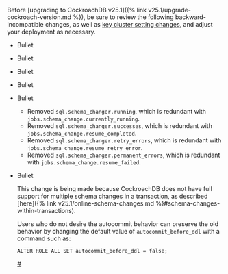 Before [upgrading to CockroachDB v25.1]({% link v25.1/upgrade-cockroach-version.md %}), be sure to review the following backward-incompatible changes, as well as [key cluster setting changes](#v25-1-0-cluster-settings), and adjust your deployment as necessary.

- Bullet

- Bullet

- Bullet

- Bullet

- Bullet
  - Removed `sql.schema_changer.running`, which is redundant with `jobs.schema_change.currently_running`.
  - Removed `sql.schema_changer.successes`, which is redundant with `jobs.schema_change.resume_completed`.
  - Removed `sql.schema_changer.retry_errors`, which is redundant with `jobs.schema_change.resume_retry_error`.
  - Removed `sql.schema_changer.permanent_errors`, which is redundant with `jobs.schema_change.resume_failed`.

- Bullet

    This change is being made because CockroachDB does not have full support for multiple schema changes in a transaction, as described [here]({% link v25.1/online-schema-changes.md %}#schema-changes-within-transactions).

    Users who do not desire the autocommit behavior can preserve the old behavior by changing the default value of `autocommit_before_ddl` with a command such as:

    ``` ALTER ROLE ALL SET autocommit_before_ddl = false; ``` 
  
    [#][#]


[#]: https://github.com/cockroachdb/cockroach/pull/
[#]: https://github.com/cockroachdb/cockroach/pull/
[#]: https://github.com/cockroachdb/cockroach/pull/
[#]: https://github.com/cockroachdb/cockroach/pull/
[#]: https://github.com/cockroachdb/cockroach/pull/
[#]: https://github.com/cockroachdb/cockroach/pull/